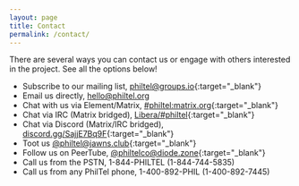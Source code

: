 ```yaml
---
layout: page
title: Contact
permalink: /contact/
---
```


There are several ways you can contact us or engage with others interested in the project. See all the options below!

* Subscribe to our mailing list, [philtel@groups.io](https://groups.io/g/philtel){:target="_blank"}  
* Email us directly, <hello@philtel.org>
* Chat with us via Element/Matrix, [#philtel:matrix.org](https://matrix.to/#/#philtel:matrix.org){:target="_blank"}
* Chat via IRC (Matrix bridged), [Libera/#philtel](https://web.libera.chat/#philtel){:target="_blank"}
* Chat via Discord (Matrix/IRC bridged), [discord.gg/SajjE7Bq9F](https://discord.gg/SajjE7Bq9F){:target="_blank"}
* Toot us [@philtel@jawns.club](https://jawns.club/@philtel){:target="_blank"}
* Follow us on PeerTube, [@philtelco@diode.zone](https://diode.zone/c/philtelco/videos){:target="_blank"}
* Call us from the PSTN, 1-844-PHILTEL (1-844-744-5835)
* Call us from any PhilTel phone, 1-400-892-PHIL (1-400-892-7445)
